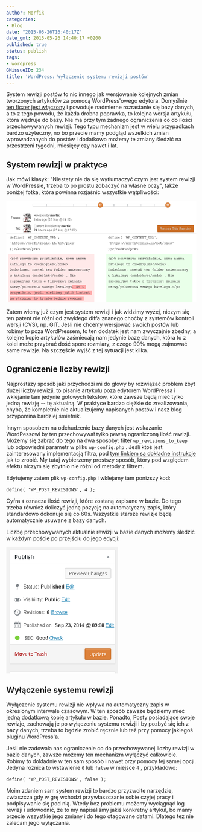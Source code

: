 ```yaml
---
author: Morfik
categories:
- Blog
date: "2015-05-26T16:40:17Z"
date_gmt: 2015-05-26 14:40:17 +0200
published: true
status: publish
tags:
- wordpress
GHissueID: 234
title: 'WordPress: Wyłączenie systemu rewizji postów'
---
```


System rewizji postów to nic innego jak wersjowanie kolejnych zmian tworzonych artykułów za pomocą
WordPress'owego edytora. Domyślnie [ten ficzer jest
włączony](https://codex.wordpress.org/Revision_Management) i powoduje nadmierne rozrastanie się
bazy danych, a to z tego powodu, że każda drobna poprawka, to kolejna wersja artykułu, która wędruje
do bazy. Nie ma przy tym żadnego ograniczenia co do ilości przechowywanych rewizji. Tego typu
mechanizm jest w wielu przypadkach bardzo użyteczny, no bo przecie mamy podgląd wszelkich zmian
wprowadzanych do postów i dodatkowo możemy te zmiany śledzić na przestrzeni tygodni, miesięcy czy
nawet i lat.

<!--more-->
## System rewizji w praktyce

Jak mówi klasyk: "Niestety nie da się wytłumaczyć czym jest system rewizji w WordPressie, trzeba to
po prostu zobaczyć na własne oczy", także poniżej fotka, która powinna rozjaśnić wszystkie
wątpliwości:

![](/img/2015/05/1.podglad-rewizji.png#huge)

Zatem wiemy już czym jest system rewizji i jak widzimy wyżej, niczym się ten patent nie różni od
zwykłego diffa znanego choćby z systemów kontroli wersji (CVS), np. GIT. Jeśli nie chcemy wersjować
swoich postów lub robimy to poza WordPressem, to ten dodatek jest nam zwyczajnie zbędny, a kolejne
kopie artykułów zaśmiecają nam jedynie bazę danych, która to z kolei może przybrać dość spore
rozmiary, z czego 90% mogą zajmować same rewizje. Na szczęście wyjść z tej sytuacji jest kilka.

## Ograniczenie liczby rewizji

Najprostszy sposób jaki przychodzi mi do głowy by rozwiązać problem zbyt dużej liczby rewizji, to
pisanie artykułu poza edytorem WordPressa i wklejanie tam jedynie gotowych tekstów, które zawsze
będą mieć tylko jedną rewizję -- tę aktualną. W praktyce bardzo ciężkie do zrealizowania, chyba,
że kompletnie nie aktualizujemy napisanych postów i nasz blog przypomina bardziej śmietnik.

Innym sposobem na odchudzenie bazy danych jest wskazanie WordPessowi by ten przechowywał tylko pewną
ograniczoną ilość rewizji. Możemy się zabrać do tego na dwa sposoby: filter `wp_revisions_to_keep`
lub odpowiedni parametr w pliku `wp-config.php` . Jeśli ktoś jest zainteresowany implementacją
filtra, pod [tym linkiem są dokładne
instrukcje](https://codex.wordpress.org/Plugin_API/Filter_Reference/wp_revisions_to_keep) jak to
zrobić. My tutaj wybierzemy prostszy sposób, który pod względem efektu niczym się zbytnio nie różni
od metody z filtrem.

Edytujemy zatem plik `wp-config.php` i wklejamy tam poniższy kod:

    define( 'WP_POST_REVISIONS', 4 );

Cyfra `4` oznacza ilość rewizji, które zostaną zapisane w bazie. Do tego trzeba również doliczyć
jedną pozycję na automatyczny zapis, który standardowo dokonuje się co 60s. Wszystkie starsze
rewizje będą automatycznie usuwane z bazy danych.

Liczbę przechowywanych aktualnie rewizji w bazie danych możemy śledzić w każdym poście po przejściu
do jego edycji:

![](/img/2015/05/2.liczba-rewizji.png#small)

## Wyłączenie systemu rewizji

Wyłączenie systemu rewizji nie wpływa na automatyczny zapis w określonym interwale czasowym. W ten
sposób zawsze będziemy mieć jedną dodatkową kopię artykułu w bazie. Ponadto, Posty posiadające swoje
rewizje, zachowają je po wyłączeniu systemu rewizji i by pozbyć się ich z bazy danych, trzeba to
będzie zrobić ręcznie lub też przy pomocy jakiegoś pluginu WordPress'a.

Jeśli nie zadowala nas ograniczenie co do przechowywanej liczby rewizji w bazie danych, zawsze
możemy ten mechanizm wyłączyć całkowicie. Robimy to dokładnie w ten sam sposób i nawet przy pomocy
tej samej opcji. Jedyna różnica to wstawienie `0` lub `false` w miejsce `4` , przykładowo:

    define( 'WP_POST_REVISIONS', false );

Moim zdaniem sam system rewizji to bardzo przyzwoite narzędzie, zwłaszcza gdy w grę wchodzi
przywłaszczanie sobie czyjej pracy i podpisywanie się pod nią. Wtedy bez problemu możemy wyciągnąć
log rewizji i udowodnić, że to my napisaliśmy jakiś konkretny artykuł, bo mamy przecie wszystkie
jego zmiany i do tego otagowane datami. Dlatego też nie zalecam jego wyłączania.
